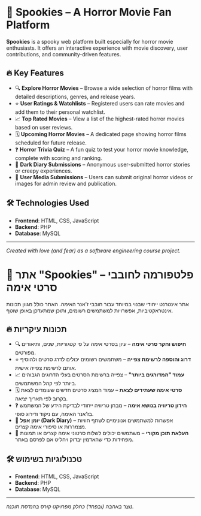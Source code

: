 # 🎃 Spookies – A Horror Movie Fan Platform

**Spookies** is a spooky web platform built especially for horror movie enthusiasts. It offers an interactive experience with movie discovery, user contributions, and community-driven features.  

## 🔥 Key Features

- 🔍 **Explore Horror Movies** – Browse a wide selection of horror films with detailed descriptions, genres, and release years.
- ⭐ **User Ratings & Watchlists** – Registered users can rate movies and add them to their personal watchlist.
- 📈 **Top Rated Movies** – View a list of the highest-rated horror movies based on user reviews.
- 🗓️ **Upcoming Horror Movies** – A dedicated page showing horror films scheduled for future release.
- ❓ **Horror Trivia Quiz** – A fun quiz to test your horror movie knowledge, complete with scoring and ranking.
- 📖 **Dark Diary Submissions** – Anonymous user-submitted horror stories or creepy experiences.
- 🎥 **User Media Submissions** – Users can submit original horror videos or images for admin review and publication.

## 🛠️ Technologies Used

- **Frontend**: HTML, CSS, JavaScript  
- **Backend**: PHP  
- **Database**: MySQL


---

*Created with love (and fear) as a software engineering course project.*


# 🎃 אתר "Spookies" – פלטפורמה לחובבי סרטי אימה

אתר אינטרנט ייחודי שבנוי במיוחד עבור חובבי ז'אנר האימה. האתר כולל מגוון תכונות אינטראקטיביות, אפשרויות למשתמשים רשומים, ותוכן שמתעדכן באופן שוטף.  

## 🔥 תכונות עיקריות

- 🔍 **חיפוש וחקר סרטי אימה** – עיון בסרטי אימה על פי קטגוריות, שנים, ותיאורים מפורטים.
- ⭐ **דרוג והוספה לרשימת צפייה** – משתמשים רשומים יכולים לדרג סרטים ולהוסיף אותם לרשימת צפייה אישית.
- 📈 **עמוד "המדורגים ביותר"** – צפייה ברשימת הסרטים בעלי הדרוגים הגבוהים ביותר לפי קהל המשתמשים.
- 🗓️ **סרטי אימה שעתידים לצאת** – עמוד המציג סרטים חדשים שעומדים לצאת בקרוב לפי תאריך יציאה.
- ❓ **חידון טריוויה בנושא אימה** – מבחן טריוויה ייחודי לבדיקת הידע של המשתמש בז'אנר האימה, עם ניקוד ודירוג סופי.
- 📖 **יומן אפל (Dark Diary)** – אפשרות למשתמשים אנונימיים לשתף חוויות מצמררות או סיפורי אימה קצרים.
- 🎥 **העלאת תוכן מקורי** – משתמשים יכולים לשלוח סרטוני אימה קצרים או תמונות מפחידות כדי שהאדמין יבדוק ויחליט אם לפרסם באתר.

## 🛠️ טכנולוגיות בשימוש

- **Frontend**: HTML, CSS, JavaScript
- **Backend**: PHP
- **Database**: MySQL


---

*נוצר באהבה (ובפחד) כחלק מפרויקט קורס בהנדסת תוכנה.*
